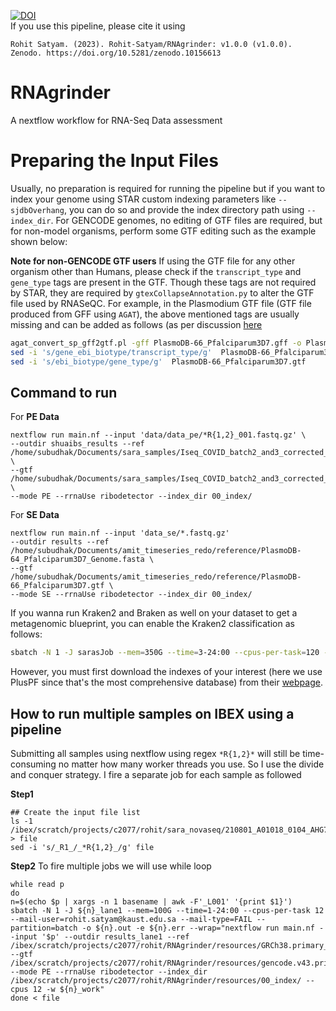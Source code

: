 [![DOI](https://zenodo.org/badge/625192845.svg)](https://zenodo.org/doi/10.5281/zenodo.10156612) <br>
If you use this pipeline, please cite it using

```
Rohit Satyam. (2023). Rohit-Satyam/RNAgrinder: v1.0.0 (v1.0.0). Zenodo. https://doi.org/10.5281/zenodo.10156613
```

# RNAgrinder
A nextflow workflow for RNA-Seq Data assessment


# Preparing the Input Files 
Usually, no preparation is required for running the pipeline but if you want to index your genome using STAR custom indexing parameters like `--sjdbOverhang`, you 
can do so and provide the index directory path using `--index_dir`. For GENCODE genomes, no editing of GTF files are required, but for non-model organisms, perform 
some GTF editing such as the example shown below:

**Note for non-GENCODE GTF users** 
If using the GTF file for any other organism other than Humans, please check if the `transcript_type` and `gene_type` tags are present in the GTF. Though these tags are not required by STAR,
they are required by `gtexCollapseAnnotation.py` to alter the GTF file used by RNASeQC. For example, in the Plasmodium GTF file (GTF file produced from GFF using `AGAT`), the above mentioned 
tags are usually missing and can be added as follows (as per discussion [here](https://github.com/NBISweden/AGAT/issues/398)

```bash
agat_convert_sp_gff2gtf.pl -gff PlasmoDB-66_Pfalciparum3D7.gff -o PlasmoDB-66_Pfalciparum3D7.gtf --gtf_version 3
sed -i 's/gene_ebi_biotype/transcript_type/g'  PlasmoDB-66_Pfalciparum3D7.gtf
sed -i 's/ebi_biotype/gene_type/g'  PlasmoDB-66_Pfalciparum3D7.gtf
```


## Command to run
For **PE Data**
```
nextflow run main.nf --input 'data/data_pe/*R{1,2}_001.fastq.gz' \
--outdir shuaibs_results --ref /home/subudhak/Documents/sara_samples/Iseq_COVID_batch2_and3_corrected_index/RNAgrinder/resources/GRCh38.primary_assembly.genome.fa \
--gtf /home/subudhak/Documents/sara_samples/Iseq_COVID_batch2_and3_corrected_index/RNAgrinder/resources/gencode.v43.primary_assembly.basic.annotation.gtf \
--mode PE --rrnaUse ribodetector --index_dir 00_index/
```
For **SE Data**

```
nextflow run main.nf --input 'data_se/*.fastq.gz'
--outdir results --ref /home/subudhak/Documents/amit_timeseries_redo/reference/PlasmoDB-64_Pfalciparum3D7_Genome.fasta \
--gtf /home/subudhak/Documents/amit_timeseries_redo/reference/PlasmoDB-66_Pfalciparum3D7.gtf \
--mode SE --rrnaUse ribodetector --index_dir 00_index/
```
If you wanna run Kraken2 and Braken as well on your dataset to get a metagenomic blueprint, you can enable the Kraken2 classification as follows:

```bash
sbatch -N 1 -J sarasJob --mem=350G --time=3-24:00 --cpus-per-task=120 --mail-user=rohit.satyam@kaust.edu.sa --mail-type=FAIL --partition=batch -o sara.out -e sara.err --wrap="nextflow run main.nf --input 'data/*_L001_R{1,2}_001.fastq.gz' --outdir results --mode PE --cpus 120 --k2db /ibex/scratch/projects/c2077/rohit/backup_runs/RNAgrinder/kraken2/index --ref $PWD/resources/PlasmoDB-66_Pfalciparum3D7_Genome.fasta --gtf $PWD/resources/PlasmoDB-66_Pfalciparum3D7.gtf"

```
However, you must first download the indexes of your interest (here we use PlusPF since that's the most comprehensive database) from their [webpage](https://benlangmead.github.io/aws-indexes/k2).
## How to run multiple samples on IBEX using a pipeline
Submitting all samples using nextflow using regex `*R{1,2}*` will still be time-consuming no matter how many worker threads you use. So I use the divide and conquer strategy. I fire a separate job for each sample as followed

**Step1**
```
## Create the input file list
ls -1 /ibex/scratch/projects/c2077/rohit/sara_novaseq/210801_A01018_0104_AHG7JCDSXY/Lane1/version_01/*R1*.gz > file
sed -i 's/_R1_/_*R{1,2}_/g' file
```

**Step2**
To fire multiple jobs we will use while loop

```
while read p
do
n=$(echo $p | xargs -n 1 basename | awk -F'_L001' '{print $1}')
sbatch -N 1 -J ${n}_lane1 --mem=100G --time=1-24:00 --cpus-per-task 12 --mail-user=rohit.satyam@kaust.edu.sa --mail-type=FAIL --partition=batch -o ${n}.out -e ${n}.err --wrap="nextflow run main.nf --input '$p' --outdir results_lane1 --ref /ibex/scratch/projects/c2077/rohit/RNAgrinder/resources/GRCh38.primary_assembly.genome.fa --gtf /ibex/scratch/projects/c2077/rohit/RNAgrinder/resources/gencode.v43.primary_assembly.basic.annotation.gtf --mode PE --rrnaUse ribodetector --index_dir /ibex/scratch/projects/c2077/rohit/RNAgrinder/resources/00_index/ --cpus 12 -w ${n}_work"
done < file
```

